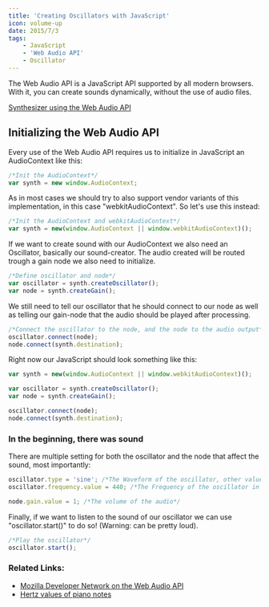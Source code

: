 ```yaml
---
title: 'Creating Oscillators with JavaScript'
icon: volume-up
date: 2015/7/3
tags:
    - JavaScript
    - 'Web Audio API'
    - Oscillator
---
```


The Web Audio API is a JavaScript API supported by all modern browsers. With it, you can create sounds dynamically, without the use of audio files.

[Synthesizer using the Web Audio API](http://f-rilling.com/projects/WAA_Synth)

## Initializing the Web Audio API

Every use of the Web Audio API requires us to initialize in JavaScript an AudioContext like this:

<!-- more -->

```javascript
/*Init the AudioContext*/
var synth = new window.AudioContext;
```

As in most cases we should try to also support vendor variants of this implementation, in this case "webkitAudioContext". So let's use this instead:

```javascript
/*Init the AudioContext and webkitAudioContext*/
var synth = new(window.AudioContext || window.webkitAudioContext)();
```

If we want to create sound with our AudioContext we also need an Oscillator, basically our sound-creator. The audio created will be routed trough a gain node we also need to initialize.

```javascript
/*Define oscillator and node*/
var oscillator = synth.createOscillator();
var node = synth.createGain();
```

We still need to tell our oscillator that he should connect to our node as well as telling our gain-node that the audio should be played after processing.

```javascript
/*Connect the oscillator to the node, and the node to the audio output*/
oscillator.connect(node);
node.connect(synth.destination);
```

Right now our JavaScript should look something like this:

```javascript
var synth = new(window.AudioContext || window.webkitAudioContext)();

var oscillator = synth.createOscillator();
var node = synth.createGain();

oscillator.connect(node);
node.connect(synth.destination);
```

### In the beginning, there was sound

There are multiple setting for both the oscillator and the node that affect the sound, most importantly:

```javascript
oscillator.type = 'sine'; /*The Waveform of the oscillator, other values are 'saw' or 'square'*/
oscillator.frequency.value = 440; /*The Frequency of the oscillator in hertz, 440 equals an "A4"*/

node.gain.value = 1; /*The volume of the audio*/
```

Finally, if we want to listen to the sound of our oscillator we can use "oscillator.start()" to do so! (Warning: can be pretty loud).

```javascript
/*Play the oscillator*/
oscillator.start();
```

### Related Links:

* [Mozilla Developer Network on the Web Audio API](https://developer.mozilla.org/en-US/docs/Web/API/Web_Audio_API)
* [Hertz values of piano notes](http://en.wikipedia.org/wiki/Piano_key_frequencies)
